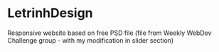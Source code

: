 # LetrinhDesign
Responsive website based on free PSD file 
(file from Weekly WebDev Challenge group - with my modification in slider section)

